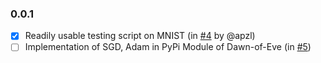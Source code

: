 ### 0.0.1

- [x] Readily usable testing script on MNIST (in [#4](https://github.com/bhavnicksm/dawn-of-eve/pull/4) by @apzl)
- [ ] Implementation of SGD, Adam in PyPi Module of Dawn-of-Eve (in [#5](https://github.com/bhavnicksm/dawn-of-eve/issues/5))
